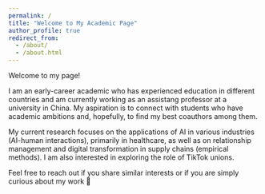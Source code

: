 ```yaml
---
permalink: /
title: "Welcome to My Academic Page"
author_profile: true
redirect_from: 
  - /about/
  - /about.html
---
```


Welcome to my page!

I am an early-career academic who has experienced education in different countries and am currently working as an assistang professor at a university in China. My aspiration is to connect with students who have academic ambitions and, hopefully, to find my best coauthors among them.

My current research focuses on the applications of AI in various industries (AI-human interactions), primarily in healthcare, as well as on relationship management and digital transformation in supply chains (empirical methods). I am also interested in exploring the role of TikTok unions.

Feel free to reach out if you share similar interests or if you are simply curious about my work 🫶

